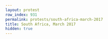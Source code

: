 ```yaml
---
layout: protest
row_index: 931
permalink: protests/south-africa-march-2017
title: South Africa, March 2017
hidden: true
---
```

